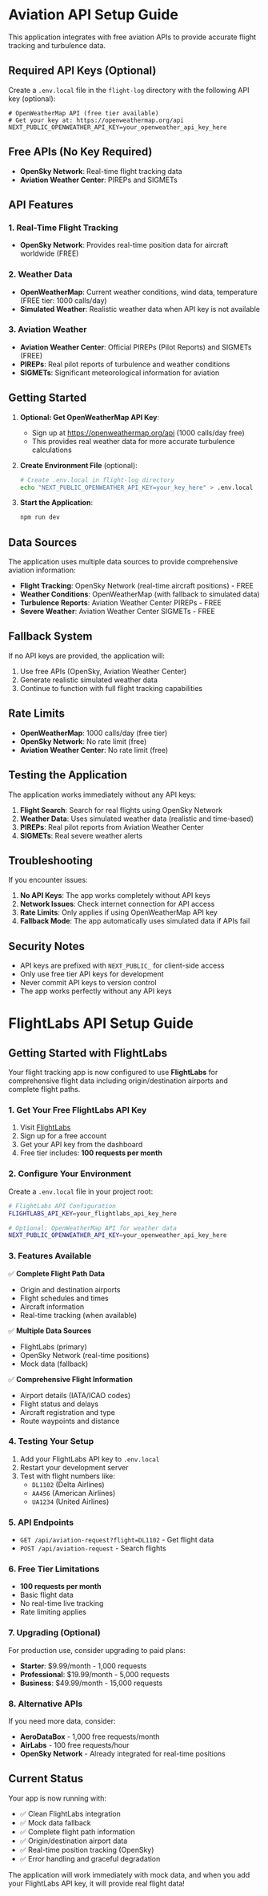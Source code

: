 # Aviation API Setup Guide

This application integrates with free aviation APIs to provide accurate flight tracking and turbulence data.

## Required API Keys (Optional)

Create a `.env.local` file in the `flight-log` directory with the following API key (optional):

```env
# OpenWeatherMap API (free tier available)
# Get your key at: https://openweathermap.org/api
NEXT_PUBLIC_OPENWEATHER_API_KEY=your_openweather_api_key_here
```

## Free APIs (No Key Required)

- **OpenSky Network**: Real-time flight tracking data
- **Aviation Weather Center**: PIREPs and SIGMETs

## API Features

### 1. Real-Time Flight Tracking
- **OpenSky Network**: Provides real-time position data for aircraft worldwide (FREE)

### 2. Weather Data
- **OpenWeatherMap**: Current weather conditions, wind data, temperature (FREE tier: 1000 calls/day)
- **Simulated Weather**: Realistic weather data when API key is not available

### 3. Aviation Weather
- **Aviation Weather Center**: Official PIREPs (Pilot Reports) and SIGMETs (FREE)
- **PIREPs**: Real pilot reports of turbulence and weather conditions
- **SIGMETs**: Significant meteorological information for aviation

## Getting Started

1. **Optional: Get OpenWeatherMap API Key**:
   - Sign up at https://openweathermap.org/api (1000 calls/day free)
   - This provides real weather data for more accurate turbulence calculations

2. **Create Environment File** (optional):
   ```bash
   # Create .env.local in flight-log directory
   echo "NEXT_PUBLIC_OPENWEATHER_API_KEY=your_key_here" > .env.local
   ```

3. **Start the Application**:
   ```bash
   npm run dev
   ```

## Data Sources

The application uses multiple data sources to provide comprehensive aviation information:

- **Flight Tracking**: OpenSky Network (real-time aircraft positions) - FREE
- **Weather Conditions**: OpenWeatherMap (with fallback to simulated data)
- **Turbulence Reports**: Aviation Weather Center PIREPs - FREE
- **Severe Weather**: Aviation Weather Center SIGMETs - FREE

## Fallback System

If no API keys are provided, the application will:
1. Use free APIs (OpenSky, Aviation Weather Center)
2. Generate realistic simulated weather data
3. Continue to function with full flight tracking capabilities

## Rate Limits

- **OpenWeatherMap**: 1000 calls/day (free tier)
- **OpenSky Network**: No rate limit (free)
- **Aviation Weather Center**: No rate limit (free)

## Testing the Application

The application works immediately without any API keys:

1. **Flight Search**: Search for real flights using OpenSky Network
2. **Weather Data**: Uses simulated weather data (realistic and time-based)
3. **PIREPs**: Real pilot reports from Aviation Weather Center
4. **SIGMETs**: Real severe weather alerts

## Troubleshooting

If you encounter issues:

1. **No API Keys**: The app works completely without API keys
2. **Network Issues**: Check internet connection for API access
3. **Rate Limits**: Only applies if using OpenWeatherMap API key
4. **Fallback Mode**: The app automatically uses simulated data if APIs fail

## Security Notes

- API keys are prefixed with `NEXT_PUBLIC_` for client-side access
- Only use free tier API keys for development
- Never commit API keys to version control
- The app works perfectly without any API keys

# FlightLabs API Setup Guide

## Getting Started with FlightLabs

Your flight tracking app is now configured to use **FlightLabs** for comprehensive flight data including origin/destination airports and complete flight paths.

### 1. Get Your Free FlightLabs API Key

1. Visit [FlightLabs](https://www.goflightlabs.com/)
2. Sign up for a free account
3. Get your API key from the dashboard
4. Free tier includes: **100 requests per month**

### 2. Configure Your Environment

Create a `.env.local` file in your project root:

```bash
# FlightLabs API Configuration
FLIGHTLABS_API_KEY=your_flightlabs_api_key_here

# Optional: OpenWeatherMap API for weather data
NEXT_PUBLIC_OPENWEATHER_API_KEY=your_openweather_api_key_here
```

### 3. Features Available

✅ **Complete Flight Path Data**
- Origin and destination airports
- Flight schedules and times
- Aircraft information
- Real-time tracking (when available)

✅ **Multiple Data Sources**
- FlightLabs (primary)
- OpenSky Network (real-time positions)
- Mock data (fallback)

✅ **Comprehensive Flight Information**
- Airport details (IATA/ICAO codes)
- Flight status and delays
- Aircraft registration and type
- Route waypoints and distance

### 4. Testing Your Setup

1. Add your FlightLabs API key to `.env.local`
2. Restart your development server
3. Test with flight numbers like:
   - `DL1102` (Delta Airlines)
   - `AA456` (American Airlines)
   - `UA1234` (United Airlines)

### 5. API Endpoints

- `GET /api/aviation-request?flight=DL1102` - Get flight data
- `POST /api/aviation-request` - Search flights

### 6. Free Tier Limitations

- **100 requests per month**
- Basic flight data
- No real-time live tracking
- Rate limiting applies

### 7. Upgrading (Optional)

For production use, consider upgrading to paid plans:
- **Starter**: $9.99/month - 1,000 requests
- **Professional**: $19.99/month - 5,000 requests
- **Business**: $49.99/month - 15,000 requests

### 8. Alternative APIs

If you need more data, consider:
- **AeroDataBox** - 1,000 free requests/month
- **AirLabs** - 100 free requests/hour
- **OpenSky Network** - Already integrated for real-time positions

## Current Status

Your app is now running with:
- ✅ Clean FlightLabs integration
- ✅ Mock data fallback
- ✅ Complete flight path information
- ✅ Origin/destination airport data
- ✅ Real-time position tracking (OpenSky)
- ✅ Error handling and graceful degradation

The application will work immediately with mock data, and when you add your FlightLabs API key, it will provide real flight data! 